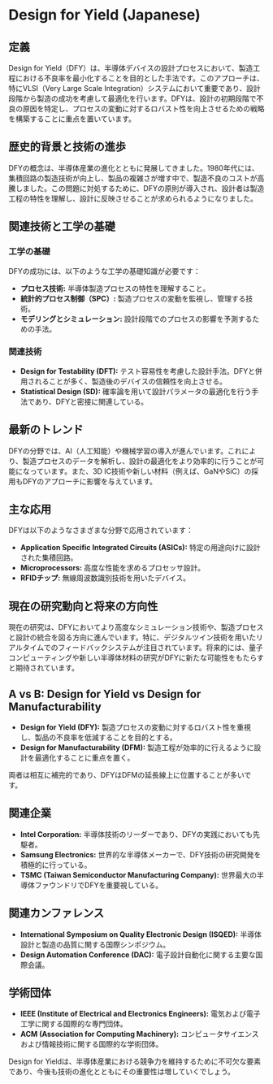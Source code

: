 # Design for Yield (Japanese)

## 定義
Design for Yield（DFY）は、半導体デバイスの設計プロセスにおいて、製造工程における不良率を最小化することを目的とした手法です。このアプローチは、特にVLSI（Very Large Scale Integration）システムにおいて重要であり、設計段階から製造の成功を考慮して最適化を行います。DFYは、設計の初期段階で不良の原因を特定し、プロセスの変動に対するロバスト性を向上させるための戦略を構築することに重点を置いています。

## 歴史的背景と技術の進歩
DFYの概念は、半導体産業の進化とともに発展してきました。1980年代には、集積回路の製造技術が向上し、製品の複雑さが増す中で、製造不良のコストが高騰しました。この問題に対処するために、DFYの原則が導入され、設計者は製造工程の特性を理解し、設計に反映させることが求められるようになりました。

## 関連技術と工学の基礎
### 工学の基礎
DFYの成功には、以下のような工学の基礎知識が必要です：
- **プロセス技術:** 半導体製造プロセスの特性を理解すること。
- **統計的プロセス制御（SPC）:** 製造プロセスの変動を監視し、管理する技術。
- **モデリングとシミュレーション:** 設計段階でのプロセスの影響を予測するための手法。

### 関連技術
- **Design for Testability (DFT):** テスト容易性を考慮した設計手法。DFYと併用されることが多く、製造後のデバイスの信頼性を向上させる。
- **Statistical Design (SD):** 確率論を用いて設計パラメータの最適化を行う手法であり、DFYと密接に関連している。

## 最新のトレンド
DFYの分野では、AI（人工知能）や機械学習の導入が進んでいます。これにより、製造プロセスのデータを解析し、設計の最適化をより効率的に行うことが可能になっています。また、3D IC技術や新しい材料（例えば、GaNやSiC）の採用もDFYのアプローチに影響を与えています。

## 主な応用
DFYは以下のようなさまざまな分野で応用されています：
- **Application Specific Integrated Circuits (ASICs):** 特定の用途向けに設計された集積回路。
- **Microprocessors:** 高度な性能を求めるプロセッサ設計。
- **RFIDチップ:** 無線周波数識別技術を用いたデバイス。

## 現在の研究動向と将来の方向性
現在の研究は、DFYにおいてより高度なシミュレーション技術や、製造プロセスと設計の統合を図る方向に進んでいます。特に、デジタルツイン技術を用いたリアルタイムでのフィードバックシステムが注目されています。将来的には、量子コンピューティングや新しい半導体材料の研究がDFYに新たな可能性をもたらすと期待されています。

## A vs B: Design for Yield vs Design for Manufacturability
- **Design for Yield (DFY):** 製造プロセスの変動に対するロバスト性を重視し、製品の不良率を低減することを目的とする。
- **Design for Manufacturability (DFM):** 製造工程が効率的に行えるように設計を最適化することに重点を置く。

両者は相互に補完的であり、DFYはDFMの延長線上に位置することが多いです。

## 関連企業
- **Intel Corporation:** 半導体技術のリーダーであり、DFYの実践においても先駆者。
- **Samsung Electronics:** 世界的な半導体メーカーで、DFY技術の研究開発を積極的に行っている。
- **TSMC (Taiwan Semiconductor Manufacturing Company):** 世界最大の半導体ファウンドリでDFYを重要視している。

## 関連カンファレンス
- **International Symposium on Quality Electronic Design (ISQED):** 半導体設計と製造の品質に関する国際シンポジウム。
- **Design Automation Conference (DAC):** 電子設計自動化に関する主要な国際会議。

## 学術団体
- **IEEE (Institute of Electrical and Electronics Engineers):** 電気および電子工学に関する国際的な専門団体。
- **ACM (Association for Computing Machinery):** コンピュータサイエンスおよび情報技術に関する国際的な学術団体。

Design for Yieldは、半導体産業における競争力を維持するために不可欠な要素であり、今後も技術の進化とともにその重要性は増していくでしょう。
